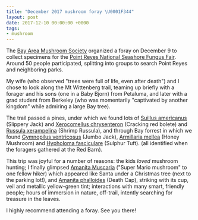 ```yaml
---
title: "December 2017 mushroom foray \U0001F344"
layout: post
date: 2017-12-10 00:00:00 +0000
tags:
- mushroom
---
```

The [Bay Area Mushroom Society](http://www.bayareamushrooms.org/) organized a foray on December 9 to collect specimens for the [Point Reyes National Seashore Fungus Fair](https://www.nps.gov/pore/planyourvisit/events_fungusfair.htm). Around 50 people participated, splitting into groups to search Point Reyes and neighboring parks.

My wife (who observed "trees were full of life, even after death") and I chose to look along the Mt Wittenberg trail, teaming up briefly with a forager and his sons (one in a Baby Bjorn) from Petaluma, and later with a grad student from Berkeley (who was momentarily "captivated by another kingdom" while admiring a large Bay tree).

The trail passed a pines, under which we found lots of [Suillus americanus](https://www.inaturalist.org/taxa/125716-Suillus-americanus) (Slippery Jack) and [Xerocomellus chrysenteron](https://www.inaturalist.org/taxa/438013-Xerocomellus-chrysenteron) (Cracking red bolete) and [Russula xerampelina](https://www.inaturalist.org/taxa/154875-Russula-xerampelina) (Shrimp Russula), and through Bay forrest in which we found [Gymnopilus ventricosus](https://www.inaturalist.org/taxa/348809-Gymnopilus-ventricosus) (Jumbo Jack), [Armillaria mellea](https://www.inaturalist.org/taxa/55950-Armillaria-mellea) (Honey Mushroom) and ‎[Hypholoma fasciculare](https://www.inaturalist.org/taxa/48767-Hypholoma-fasciculare) (Sulphur Tuft). (all identified when the foragers gathered at the Red Barn).

This trip was joyful for a number of reasons: the kids _loved_ mushroom hunting; I finally glimpsed [Amanita Muscaria](https://www.inaturalist.org/taxa/48715-Amanita-muscaria) ("Super Mario mushroom" to one fellow hiker) which appeared like Santa under a Christmas tree (next to the parking lot!), and [Amanita phalloides](https://www.inaturalist.org/taxa/52135-Amanita-phalloides) (Death Cap), striking with its cup, veil and metallic yellow-green tint; interactions with many smart, friendly people; hours of immersion in nature, off-trail, intently searching for treasure in the leaves.

I highly recommend attending a foray. See you there!